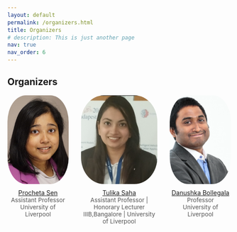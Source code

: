 ```yaml
---
layout: default
permalink: /organizers.html
title: Organizers
# description: This is just another page
nav: true
nav_order: 6
---
```



## Organizers

<style>
.organizer-flex {
  display: flex;
  justify-content: center;
  align-items: flex-start;
  gap: 3vw;
  margin-bottom: 2vw;
}
.organizer-card {
  text-align: center;
}
.organizer-img {
  width: min(22vw, 200px);
  height: min(22vw, 200px);
  border-radius: 30%;
  object-fit: cover;
}
</style>

<div class="organizer-flex">
  <div class="organizer-card">
    <img src="ps.jpg" alt="Procheta Sen" class="organizer-img"/>
    <div style="margin-top: 8px;"><a href="https://procheta.github.io/">Procheta Sen</a></div>
    <div style="font-size: 0.95em; color: #555;">Assistant Professor<br>University of Liverpool</div>
  </div>
  <div class="organizer-card">
    <img src="ts.png" alt="Tulika Saha" class="organizer-img"/>
    <div style="margin-top: 8px;"><a href="https://sahatulika15.github.io/">Tulika Saha</a></div>
    <div style="font-size: 0.95em; color: #555;">Assistant Professor | Honorary Lecturer <br>IIIB,Bangalore | University of Liverpool</div>
  </div>
  <div class="organizer-card">
    <img src="db.png" alt="Danushka Bollegala" class="organizer-img"/>
    <div style="margin-top: 8px;"><a href="https://danushka.net/">Danushka Bollegala</a></div>
    <div style="font-size: 0.95em; color: #555;">Professor<br>University of Liverpool</div>
  </div>
</div>









